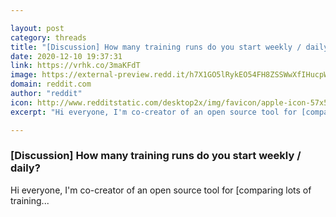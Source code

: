 ```yaml
---

layout: post
category: threads
title: "[Discussion] How many training runs do you start weekly / daily?"
date: 2020-12-10 19:37:31
link: https://vrhk.co/3maKFdT
image: https://external-preview.redd.it/h7X1GO5lRykEO54FH8ZSSWwXfIHucpW3-0CdmKZ_1qU.jpg?width=876&height=453&auto=webp&crop=876:453,smart&s=99f0c8f6816f667a926cc8239dfdf03125fa7cb9
domain: reddit.com
author: "reddit"
icon: http://www.redditstatic.com/desktop2x/img/favicon/apple-icon-57x57.png
excerpt: "Hi everyone, I'm co-creator of an open source tool for [comparing lots of training..."

---
```


### [Discussion] How many training runs do you start weekly / daily?

Hi everyone, I'm co-creator of an open source tool for [comparing lots of training...